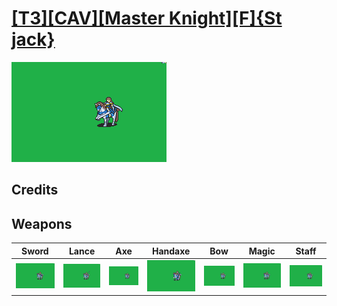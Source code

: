 # [\[T3\]\[CAV\]\[Master Knight\]\[F\]{St jack}](./%5BT3%5D%5BCAV%5D%5BMaster%20Knight%5D%5BF%5D%7BSt%20jack%7D)

<img src="./1.%20Sword/Sword_000.png" alt="[T3][CAV][Master Knight][F]{St jack} standing" />

## Credits



## Weapons


|Sword |Lance |Axe |Handaxe |Bow |Magic |Staff |
|  :---: | :---: | :---: | :---: | :---: | :---: | :---: |
| <img alt="Sword animation" src="./1.%20Sword/Sword.gif" /> | <img alt="Lance animation" src="./2.%20Lance/Lance.gif" /> | <img alt="Axe animation" src="./3.%20Axe/Axe.gif" /> | <img alt="Handaxe animation" src="./4.%20Handaxe/Handaxe.gif" /> | <img alt="Bow animation" src="./5.%20Bow/Bow.gif" /> | <img alt="Magic animation" src="./6.%20Magic/Magic.gif" /> | <img alt="Staff animation" src="./7.%20Staff/Staff.gif" /> |
